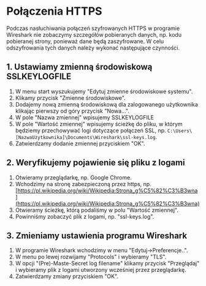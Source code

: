 # Połączenia HTTPS

Podczas nasłuchiwania połączeń szyfrowanych HTTPS w programie Wireshark nie zobaczymy szczegółów pobieranych danych, np. kodu pobieranej strony, ponieważ dane będą zaszyfrowane. W celu odszyfrowania tych danych należy wykonać następujące czynności.

## 1. Ustawiamy zmienną środowiskową SSLKEYLOGFILE

1. W menu start wyszukujemy "Edytuj zmienne środowiskowe systemu".
2. Klikamy przycisk "Zmienne środowiskowe".
3. Dodajemy nową zmienną środowiskową dla zalogowanego użytkownika klikając pierwszy od góry przycisk "Nowa...".
4. W pole "Nazwa zmiennej" wpisujemy SSLKEYLOGFILE
5. W pole "Wartość zmiennej" wpisujemy ścieżkę do pliku, w którym będziemy przechowywać logi dotyczące połączeń SSL, np. `C:\Users\[NazwaUżytkownika]\Documents\Wireshark\ssl-keys.log`.
6. Zatwierdzamy dodanie zmiennej przyciskiem "OK".

## 2. Weryfikujemy pojawienie się pliku z logami

1. Otwieramy przeglądarkę, np. Google Chrome.
2. Wchodzimy na stronę zabezpieczoną przez https, np. [https://pl.wikipedia.org/wiki/Wikipedia:Strona_g%C5%82%C3%B3wna](https://pl.wikipedia.org/wiki/Wikipedia:Strona_g%C5%82%C3%B3wna)
3. Otwieramy ścieżkę, którą  podaliśmy w polu "Wartość zmiennej".
4. Powinniśmy zobaczyć plik z logami, np. "ssl-keys.log".

## 3. Zmieniamy ustawienia programu Wireshark

1. W programie Wireshark wchodzimy w menu "Edytuj->Preferencje..".
2. W menu po lewej rozwijamy "Protocols" i wybieramy "TLS".
3. W opcji "(Pre)-Maste-Secret log filename" klikamy przycisk "Przeglądaj" i wybieramy plik z logami utworzony wcześniej przez przeglądarkę.
4. Zatwierdzamy zmiany przyciskiem "OK".
